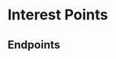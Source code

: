 # Interest Points

## Endpoints

<api-doc openapi-path="../openapi.json" tag="interest-points">
</api-doc>
